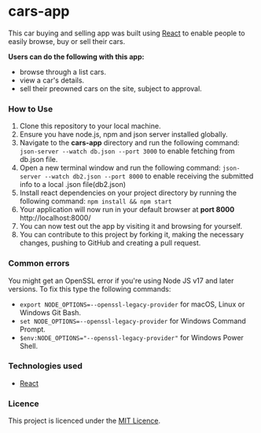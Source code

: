 # cars-app
This car buying and selling app was built using [React](https://react.dev/) to enable people to easily browse, buy or sell their cars.

**Users can do the following with this app:**
- browse through a list cars.
- view a car's details.
- sell their preowned cars on the site, subject to approval.

### How to Use
1. Clone this repository to your local machine. 
2. Ensure you have node.js, npm and json server installed globally. 
3. Navigate to the **cars-app** directory and run the following command: `json-server --watch db.json --port 3000` to enable fetching from db.json file. 
4. Open a new terminal window and run the following command: `json-server --watch db2.json --port 8000` to enable receiving the submitted info to a local .json file(db2.json)
5. Install react dependencies on your project directory by running the following command: `npm install && npm start` 
6. Your application will now run in your default browser at **port 8000** http://localhost:8000/
7. You can now test out the app by visiting it and browsing for yourself.
8. You can contribute to this project by forking it, making the necessary changes, pushing to GitHub and creating a pull request. 

### Common errors
You might get an OpenSSL error if you're using Node JS v17 and later versions. To fix this type the following commands: 
- `export NODE_OPTIONS=--openssl-legacy-provider` for macOS, Linux or Windows Git Bash.
- `set NODE_OPTIONS=--openssl-legacy-provider` for Windows Command Prompt.
- `$env:NODE_OPTIONS="--openssl-legacy-provider"` for Windows Power Shell.

### Technologies used 
- [React](https://react.dev/)

### Licence
This project is licenced under the [MIT Licence](https://github.com/kev065/cars-app/blob/main/LICENSE/).

